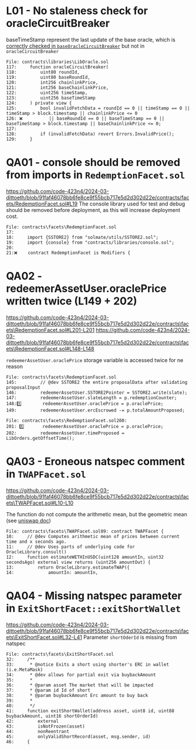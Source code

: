 # L01 - No staleness check for oracleCircuitBreaker

baseTimeStamp represent the last update of the base oracle, which is [correctly checked in `baseOracleCircuitBreaker`](https://github.com/code-423n4/2024-03-dittoeth/blob/91faf46078bb6fe8ce9f55bcb717e5d2d302d22e/contracts\libraries\LibOracle.sol#L77-L77) but not in `oracleCircuitBreaker`

```solidity
File: contracts\libraries\LibOracle.sol
117:     function oracleCircuitBreaker(
118:         uint80 roundId,
119:         uint80 baseRoundId,
120:         int256 chainlinkPrice,
121:         int256 baseChainlinkPrice,
122:         uint256 timeStamp,
123:         uint256 baseTimeStamp
124:     ) private view {
125:         bool invalidFetchData = roundId == 0 || timeStamp == 0 || timeStamp > block.timestamp || chainlinkPrice <= 0
126: ❌          || baseRoundId == 0 || baseTimeStamp == 0 || baseTimeStamp > block.timestamp || baseChainlinkPrice <= 0;
127: 
128:         if (invalidFetchData) revert Errors.InvalidPrice();
129:     }
```


# QA01 - console should be removed from imports in `RedemptionFacet.sol`
https://github.com/code-423n4/2024-03-dittoeth/blob/91faf46078bb6fe8ce9f55bcb717e5d2d302d22e/contracts/facets/RedemptionFacet.sol#L19
The console library used for test and debug should be removed before deployment, as this will increase deployment cost.

```solidity
File: contracts\facets\RedemptionFacet.sol
17: 
18: 	import {SSTORE2} from "solmate/utils/SSTORE2.sol";
19:		import {console} from "contracts/libraries/console.sol";
20: 
21:❌	contract RedemptionFacet is Modifiers {
```

# QA02 - redeemerAssetUser.oraclePrice written twice (L149 + 202)
https://github.com/code-423n4/2024-03-dittoeth/blob/91faf46078bb6fe8ce9f55bcb717e5d2d302d22e/contracts\facets\RedemptionFacet.sol#L201-L201
https://github.com/code-423n4/2024-03-dittoeth/blob/91faf46078bb6fe8ce9f55bcb717e5d2d302d22e/contracts\facets\RedemptionFacet.sol#L148-L148

`redeemerAssetUser.oraclePrice` storage variable is accessed twice for ne reason

```solidity
File: contracts\facets\RedemptionFacet.sol
145:         // @dev SSTORE2 the entire proposalData after validating proposalInput
146:         redeemerAssetUser.SSTORE2Pointer = SSTORE2.write(slate);
147:         redeemerAssetUser.slateLength = p.redemptionCounter;
148:1️⃣        redeemerAssetUser.oraclePrice = p.oraclePrice; 
149:         redeemerAssetUser.ercEscrowed -= p.totalAmountProposed;
```

```solidity
File: contracts\facets\RedemptionFacet.sol200: 
201: 1️⃣       redeemerAssetUser.oraclePrice = p.oraclePrice;
202:         redeemerAssetUser.timeProposed = LibOrders.getOffsetTime();
```

# QA03 - Eroneous natspec comment in `TWAPFacet.sol`
https://github.com/code-423n4/2024-03-dittoeth/blob/91faf46078bb6fe8ce9f55bcb717e5d2d302d22e/contracts\facets\TWAPFacet.sol#L10-L10

The function do not compute the arithmetic mean, but the geometric mean (see [uniswap doc](https://docs.uniswap.org/concepts/protocol/oracle#tick-accumulator))

```solidity
File: contracts\facets\TWAPFacet.sol09: contract TWAPFacet {
10:     // @dev Computes arithmetic mean of prices between current time and x seconds ago.
11:     // @dev Uses parts of underlying code for OracleLibrary.consult()
12:     function estimateWETHInUSDC(uint128 amountIn, uint32 secondsAgo) external view returns (uint256 amountOut) {
13:         return OracleLibrary.estimateTWAP({
14:             amountIn: amountIn,
```

# QA04 - Missing natspec parameter in `ExitShortFacet::exitShortWallet`
https://github.com/code-423n4/2024-03-dittoeth/blob/91faf46078bb6fe8ce9f55bcb717e5d2d302d22e/contracts\facets\ExitShortFacet.sol#L32-L41
Parameter `shortOderId` is missing from natspec

```solidity
File: contracts\facets\ExitShortFacet.sol
32:     /**
33:      * @notice Exits a short using shorter's ERC in wallet (i.e.MetaMask)
34:      * @dev allows for partial exit via buybackAmount
35:      *
36:      * @param asset The market that will be impacted
37:      * @param id Id of short
38:      * @param buybackAmount Erc amount to buy back
39:      *
40:      */
41:     function exitShortWallet(address asset, uint8 id, uint88 buybackAmount, uint16 shortOrderId)
42:         external
43:         isNotFrozen(asset)
44:         nonReentrant
45:         onlyValidShortRecord(asset, msg.sender, id)
46:     {
```

